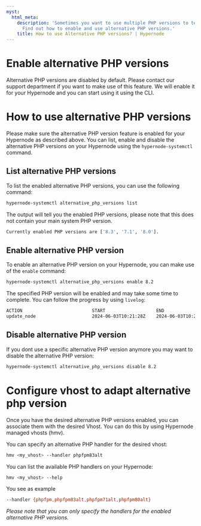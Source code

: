```yaml
---
myst:
  html_meta:
    description: 'Sometimes you want to use multiple PHP versions to test a Magento update as Example. 
      Find out how to enable and use alternative PHP versions.'
    title: How to use Alternative PHP versions? | Hypernode
---
```


# Enable alternative PHP versions

Alternative PHP versions are disabled by default. Please contact our support department if you want to make use of this feature.
We will enable it for your Hypernode and you can start using it using the CLI.

# How to use alternative PHP versions

Please make sure the alternative PHP version feature is enabled for your Hypernode as described above.
You can list, enable and disable the alternative PHP versions on your Hypernode using the `hypernode-systemctl` command.

## List alternative PHP versions

To list the enabled alternative PHP versions, you can use the following command:

```bash
hypernode-systemctl alternative_php_versions list
```

The output will tell you the enabled PHP versions, please note that this does not contain your main system PHP version.

```bash
Currently enabled PHP versions are ['8.3', '7.1', '8.0'].
```

## Enable alternative PHP version

To enable an alternative PHP version on your Hypernode, you can make use of the `enable` command:

```bash
hypernode-systemctl alternative_php_versions enable 8.2
```

The specified PHP version will be enabled and may take some time to complete. You can follow the progress by using `livelog`:

```bash
ACTION                          START                   END                     STATE           TASKS   RUNNING
update_node                     2024-06-03T10:21:28Z    2024-06-03T10:21:32Z    running         7/9     php_update_node_to_update_flow
```

## Disable alternative PHP version

If you dont use a specific alternative PHP version anymore you may want to disable the alternative PHP version:

```bash
hypernode-systemctl alternative_php_versions disable 8.2
```

# Configure vhost to adapt alternative php version

Once you have the desired alternative PHP versions enabled, you can associate them with the desired Vhost.
You can do this by using Hypernode managed vhosts (hmv).

You can specify an alternative PHP handler for the desired vhost:

```bash
hmv <my_vhost> --handler phpfpm83alt
```

You can list the available PHP handlers on your Hypernode:

```bash
hmv <my_vhost> --help
```

You see as example

```bash
--handler {phpfpm,phpfpm83alt,phpfpm71alt,phpfpm80alt}
```

*Please note that you can only specify the handlers for the enabled alternative PHP versions.*
